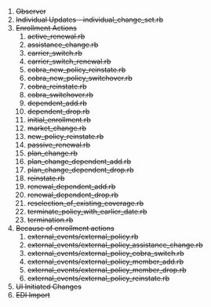 1. ~~Observer~~
2. ~~Individual Updates - individual_change_set.rb~~
3. ~~Enrollment Actions~~
   1. ~~active_renewal.rb~~
   2. ~~assistance_change.rb~~
   3. ~~carrier_switch.rb~~
   4. ~~carrier_switch_renewal.rb~~
   5. ~~cobra_new_policy_reinstate.rb~~
   6. ~~cobra_new_policy_switchover.rb~~
   7. ~~cobra_reinstate.rb~~
   8. ~~cobra_switchover.rb~~
   9. ~~dependent_add.rb~~
   10. ~~dependent_drop.rb~~
   11. ~~initial_enrollment.rb~~
   12. ~~market_change.rb~~
   13. ~~new_policy_reinstate.rb~~
   14. ~~passive_renewal.rb~~
   15. ~~plan_change.rb~~
   16. ~~plan_change_dependent_add.rb~~
   17. ~~plan_change_dependent_drop.rb~~
   18. ~~reinstate.rb~~
   19. ~~renewal_dependent_add.rb~~
   20. ~~renewal_dependent_drop.rb~~
   21. ~~reselection_of_existing_coverage.rb~~
   22. ~~terminate_policy_with_earlier_date.rb~~
   23. ~~termination.rb~~
4. ~~Because of enrollment actions~~
   1. ~~external_events/external_policy.rb~~
   2. ~~external_events/external_policy_assistance_change.rb~~
   3. ~~external_events/external_policy_cobra_switch.rb~~
   4. ~~external_events/external_policy_member_add.rb~~
   5. ~~external_events/external_policy_member_drop.rb~~
   6. ~~external_events/external_policy_reinstate.rb~~
5. ~~UI Initiated Changes~~
6. ~~EDI Import~~
